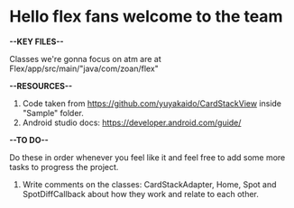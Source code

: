 # Hello flex fans welcome to the team

<b>--KEY FILES--</b>

Classes we're gonna focus on atm are at Flex/app/src/main/"java/com/zoan/flex"


<b>--RESOURCES--</b>

1. Code taken from https://github.com/yuyakaido/CardStackView inside "Sample" folder.
2. Android studio docs: https://developer.android.com/guide/

<b>--TO DO--</b>

Do these in order whenever you feel like it and feel free to add some more tasks to progress the project.

1. Write comments on the classes: CardStackAdapter, Home, Spot and SpotDiffCallback about how they work and relate to each other.
